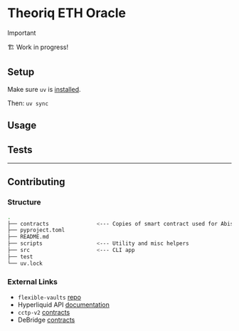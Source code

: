 # Theoriq ETH Oracle

> [!IMPORTANT]
> 🏗️ Work in progress!

## Setup

Make sure `uv` is [installed](https://docs.astral.sh/uv/#installation).

Then: `uv sync`

## Usage

## Tests

---

## Contributing

### Structure

```sh
.
├── contracts               <--- Copies of smart contract used for Abis
├── pyproject.toml
├── README.md
├── scripts                 <--- Utility and misc helpers
├── src                     <--- CLI app
├── test                 
└── uv.lock
```

### External Links

- `flexible-vaults` [repo](https://github.com/mellow-finance/flexible-vaults)
- Hyperliquid API [documentation](https://hyperliquid.gitbook.io/hyperliquid-docs/for-developers/api/info-endpoint)
- `cctp-v2` [contracts](https://github.com/circlefin/evm-cctp-contracts/tree/master/src/v2)
- DeBridge [contracts](https://github.com/debridge-finance/dln-contracts/tree/main/contracts/DLN)
